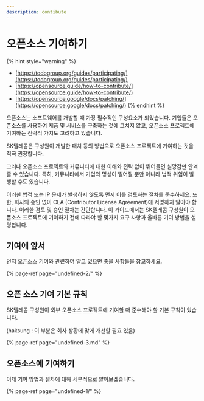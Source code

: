 ```yaml
---
description: contibute
---
```


# 오픈소스 기여하기

{% hint style="warning" %}
* [https://todogroup.org/guides/participating/](https://todogroup.org/guides/participating/)
* [https://opensource.guide/how-to-contribute/](https://opensource.guide/how-to-contribute/)
* [https://opensource.google/docs/patching/](https://opensource.google/docs/patching/)
{% endhint %}

오픈소스는 소프트웨어를 개발할 때 가장 필수적인 구성요소가 되었습니다. 기업들은 오픈소스를 사용하여 제품 및 서비스를 구축하는 것에 그치지 않고, 오픈소스 프로젝트에 기여하는 전략적 가치도 고려하고 있습니다. 

SK텔레콤은 구성원이 개발한 패치 등의 방법으로 오픈소스 프로젝트에 기여하는 것을 적극 권장합니다.

그러나 오픈소스 프로젝트와 커뮤니티에 대한 이해와 전략 없이 뛰어들면 실망감만 안겨줄 수 있습니다. 특히, 커뮤니티에서 기업의 명성이 떨어질 뿐만 아니라 법적 위험이 발생할 수도 있습니다. 

이러한 법적 또는 IP 문제가 발생하지 않도록 먼저 이를 검토하는 절차를 준수하세요. 또한, 회사의 승인 없이 CLA \(Contributor License Agreement\)에 서명하지 말아야 합니다. 이러한 검토 및 승인 절차는 간단합니다. 이 가이드에서는 SK텔레콤 구성원이 오픈소스 프로젝트에 기여하기 전에 따라야 할 몇가지 요구 사항과 올바른 기여 방법을 설명합니다. 

## 기여에 앞서

먼저 오픈소스 기여와 관련하여 알고 있으면 좋을 사항들을 참고하세요. 

{% page-ref page="undefined-2/" %}

## 오픈 소스 기여 기본 규칙

SK텔레콤 구성원이 외부 오픈소스 프로젝트에 기여할 때 준수해야 할 기본 규칙이 있습니다. 

\(haksung : 이 부분은 회사 상황에 맞게 개선할 필요 있음\)

{% page-ref page="undefined-3.md" %}

## 오픈소스에 기여하기

이제 기여 방법과 절차에 대해 세부적으로 알아보겠습니다. 

{% page-ref page="undefined-1/" %}



